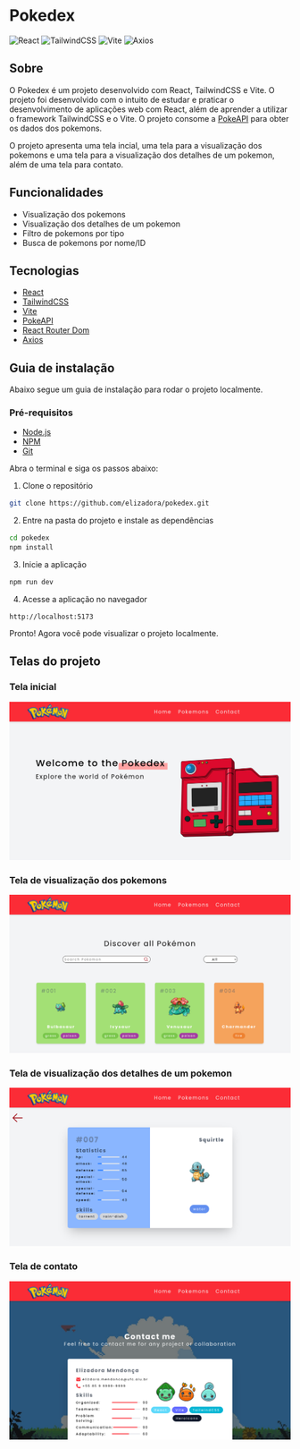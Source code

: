 # Pokedex
![React](https://img.shields.io/badge/react-%2320232a.svg?style=for-the-badge&logo=react&logoColor=%2361DAFB)
![TailwindCSS](https://img.shields.io/badge/tailwindcss-%2338B2AC.svg?style=for-the-badge&logo=tailwind-css&logoColor=white)
![Vite](https://img.shields.io/badge/vite-%23646CFF.svg?style=for-the-badge&logo=vite&logoColor=white)
![Axios](https://img.shields.io/badge/axios-671ddf?&style=for-the-badge&logo=axios&logoColor=white)

## Sobre
O Pokedex é um projeto desenvolvido com React, TailwindCSS e Vite. O projeto foi desenvolvido com o intuito de estudar e praticar o desenvolvimento de aplicações web com React, além de aprender a utilizar o framework TailwindCSS e o Vite.
O projeto consome a [PokeAPI](https://pokeapi.co/) para obter os dados dos pokemons.

O projeto apresenta uma tela incial, uma tela para a visualização dos pokemons e uma tela para a visualização dos detalhes de um pokemon, além de uma tela para contato.


## Funcionalidades
- Visualização dos pokemons
- Visualização dos detalhes de um pokemon
- Filtro de pokemons por tipo
- Busca de pokemons por nome/ID 


## Tecnologias
- [React](https://reactjs.org/)
- [TailwindCSS](https://tailwindcss.com/)
- [Vite](https://vitejs.dev/)
- [PokeAPI](https://pokeapi.co/)
- [React Router Dom](https://reactrouter.com/web/guides/quick-start)
- [Axios](https://axios-http.com/)

## Guia de instalação
Abaixo segue um guia de instalação para rodar o projeto localmente.

### Pré-requisitos
- [Node.js](https://nodejs.org/en/)
- [NPM](https://www.npmjs.com/)
- [Git](https://git-scm.com/)

Abra o terminal e siga os passos abaixo:

1. Clone o repositório
```bash
git clone https://github.com/elizadora/pokedex.git
```

2. Entre na pasta do projeto e instale as dependências
```bash
cd pokedex
npm install
``` 

3. Inicie a aplicação
```bash
npm run dev
```

4. Acesse a aplicação no navegador
```
http://localhost:5173
```

Pronto! Agora você pode visualizar o projeto localmente.

## Telas do projeto
### Tela inicial
![Tela inicial](public/images/home.png)

### Tela de visualização dos pokemons
![Tela de visualização dos pokemons](public/images/listpokemon.png)

### Tela de visualização dos detalhes de um pokemon
![Tela de visualização dos detalhes de um pokemon](public/images/details.png)

### Tela de contato
![Tela de contato](public/images/contact.png)